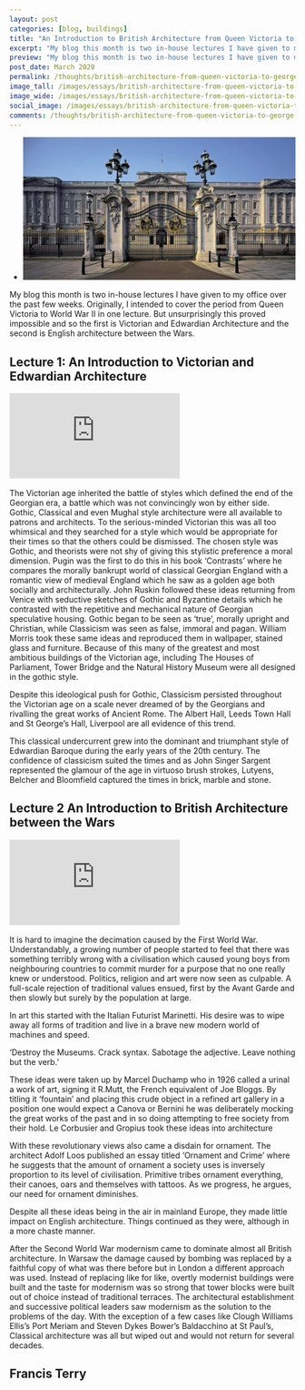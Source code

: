 ```yaml
---
layout: post
categories: [blog, buildings]
title: "An Introduction to British Architecture from Queen Victoria to George VI"
excerpt: "My blog this month is two in-house lectures I have given to my office over the past few weeks. The first is Victorian and Edwardian Architecture and the second is English architecture between the Wars."
preview: "My blog this month is two in-house lectures I have given to my office over the past few weeks. The first is Victorian and Edwardian Architecture and the second is English architecture between the Wars."
post_date: March 2020
permalink: /thoughts/british-architecture-from-queen-victoria-to-george-vi/
image_tall: /images/essays/british-architecture-from-queen-victoria-to-george-vi/tall.jpg
image_wide: /images/essays/british-architecture-from-queen-victoria-to-george-vi/wide.jpg
social_image: /images/essays/british-architecture-from-queen-victoria-to-george-vi/social.jpg
comments: /thoughts/british-architecture-from-queen-victoria-to-george-vi/
---
```


<ul class="list">
	<li class="full">
		<a class="fancybox" rel="group" href="/images/essays/british-architecture-from-queen-victoria-to-george-vi/social.jpg">
			<img src="/images/essays/british-architecture-from-queen-victoria-to-george-vi/social.jpg" alt="{{ page.title }}" />
		</a>
	</li>
</ul>

My blog this month is two in-house lectures I have given to my office over the past few weeks. Originally, I intended to cover the period from Queen Victoria to World War II in one lecture. But unsurprisingly this proved impossible and so the first is Victorian and Edwardian Architecture and the second is English architecture between the Wars.

## Lecture 1: An Introduction to Victorian and Edwardian Architecture 

<div class="videoWrapper">
	<iframe src="https://www.youtube.com/embed/h2Of8pGvOzY" frameborder="0" allow="autoplay; encrypted-media" allowfullscreen></iframe>
</div>

The Victorian age inherited the battle of styles which defined the end of the Georgian era, a battle which was not convincingly won by either side. Gothic, Classical and even Mughal style architecture were all available to patrons and architects. To the serious-minded Victorian this was all too whimsical and they searched for a style which would be appropriate for their times so that the others could be dismissed. The chosen style was Gothic, and theorists were not shy of giving this stylistic preference a moral dimension. Pugin was the first to do this in his book ‘Contrasts’ where he compares the morally bankrupt world of classical Georgian England with a romantic view of medieval England which he saw as a golden age both socially and architecturally. John Ruskin followed these ideas returning from Venice with seductive sketches of Gothic and Byzantine details which he contrasted with the repetitive and mechanical nature of Georgian speculative housing. Gothic began to be seen as ‘true’, morally upright and Christian, while Classicism was seen as false, immoral and pagan. William Morris took these same ideas and reproduced them in wallpaper, stained glass and furniture. Because of this many of the greatest and most ambitious buildings of the Victorian age, including The Houses of Parliament, Tower Bridge and the Natural History Museum were all designed in the gothic style.

Despite this ideological push for Gothic, Classicism persisted throughout the Victorian age on a scale never dreamed of by the Georgians and rivalling the great works of Ancient Rome. The Albert Hall, Leeds Town Hall and St George’s Hall, Liverpool are all evidence of this trend.

This classical undercurrent grew into the dominant and triumphant style of Edwardian Baroque during the early years of the 20th century. The confidence of classicism suited the times and as John Singer Sargent represented the glamour of the age in virtuoso brush strokes, Lutyens, Belcher and Bloomfield captured the times in brick, marble and stone.

## Lecture 2 An Introduction to British Architecture between the Wars

<div class="videoWrapper">
	<iframe src="https://www.youtube.com/embed/7ADD3lecPAM" frameborder="0" allow="autoplay; encrypted-media" allowfullscreen></iframe>
</div>

It is hard to imagine the decimation caused by the First World War. Understandably, a growing number of people started to feel that there was something terribly wrong with a civilisation which caused young boys from neighbouring countries to commit murder for a purpose that no one really knew or understood. Politics, religion and art were now seen as culpable. A full-scale rejection of traditional values ensued, first by the Avant Garde and then slowly but surely by the population at large. 

In art this started with the Italian Futurist Marinetti. His desire was to wipe away all forms of tradition and live in a brave new modern world of machines and speed. 

‘Destroy the Museums. Crack syntax. Sabotage the adjective. Leave nothing but the verb.’

These ideas were taken up by Marcel Duchamp who in 1926 called a urinal a work of art, signing it R.Mutt, the French equivalent of Joe Bloggs. By titling it ‘fountain’ and placing this crude object in a refined art gallery in a position one would expect a Canova or Bernini he was deliberately mocking the great works of the past and in so doing attempting to free society from their hold. Le Corbusier and Gropius took these ideas into architecture 

With these revolutionary views also came a disdain for ornament. The architect Adolf Loos published an essay titled ‘Ornament and Crime’ where he suggests that the amount of ornament a society uses is inversely proportion to its level of civilisation. Primitive tribes ornament everything, their canoes, oars and themselves with tattoos. As we progress, he argues, our need for ornament diminishes.

Despite all these ideas being in the air in mainland Europe, they made little impact on English architecture. Things continued as they were, although in a more chaste manner. 

After the Second World War modernism came to dominate almost all British architecture. In Warsaw the damage caused by bombing was replaced by a faithful copy of what was there before but in London a different approach was used. Instead of replacing like for like, overtly modernist buildings were built and the taste for modernism was so strong that tower blocks were built out of choice instead of traditional terraces. The architectural establishment and successive political leaders saw modernism as the solution to the problems of the day. With the exception of a few cases like Clough Williams Ellis’s Port Meriam and Steven Dykes Bower’s Baldacchino at St Paul’s, Classical architecture was all but wiped out and would not return for several decades. 


## Francis Terry